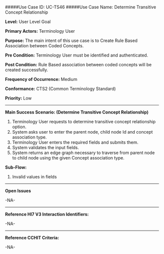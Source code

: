 #####Use Case ID: UC-TS46
#####Use Case Name: Determine Transitive Concept Relationship

**Level:**                     User Level Goal

**Primary Actors:**            Terminology User  

**Purpose:**                   The main intent of this use case is to Create Rule Based Association between Coded Concepts.

**Pre Condition:**             Terminology User must be identified and authenticated. 

**Post Condition:**            Rule Based association between coded concepts will be created successfully.

**Frequency of Occurrence:**   Medium

**Conformance:**             	 CTS2 (Common Terminology Standard)

**Priority:**                  Low
__________________________________________________________
**Main Success Scenario: (Determine Transitive Concept Relationship)**

1.	Terminology User requests to determine transitive concept relationship option.
2.	System asks user to enter the parent node, child node Id and concept association type.
3.	Terminology User enters the required fields and submits them.
4.	System validates the input fields.
5.	System returns an edge graph necessary to traverse from parent node to child node using the given Concept association type.

**Sub-Flow:**

1. Invalid values in fields

_______________________________________________________________
**Open Issues**

-NA-
_______________________________________________________________
**Reference Hl7 V3 Interaction Identifiers:**

-NA-
_______________________________________________________________
**Reference CCHIT Criteria:**

-NA-
